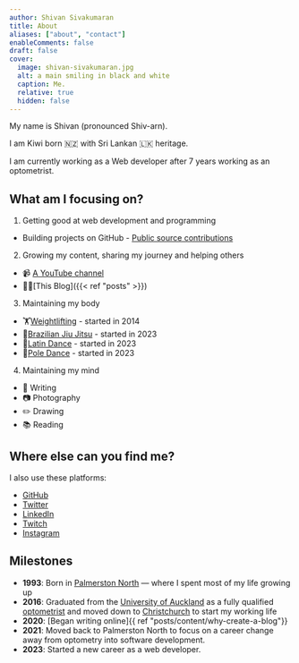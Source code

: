 ```yaml
---
author: Shivan Sivakumaran
title: About
aliases: ["about", "contact"]
enableComments: false
draft: false
cover:
  image: shivan-sivakumaran.jpg
  alt: a main smiling in black and white
  caption: Me.
  relative: true
  hidden: false
---
```


My name is Shivan (pronounced Shiv-arn).

I am Kiwi born 🇳🇿 with Sri Lankan 🇱🇰 heritage.

I am currently working as a Web developer after 7 years working as an optometrist.

## What am I focusing on?

1. Getting good at web development and programming

- Building projects on GitHub - [Public source contributions](https://github.com/shivan-s)

2. Growing my content, sharing my journey and helping others

- 📹 [A YouTube channel](https://youtube.com/c/shivansivakumaran)
- ✍🏾[This Blog]({{< ref "posts" >}})

3. Maintaining my body

- 🏋️[Weightlifting](https://en.wikipedia.org/wiki/Olympic_weightlifting) - started in 2014
- 🥋[Brazilian Jiu Jitsu](https://en.wikipedia.org/wiki/Brazilian_jiu-jitsu) - started in 2023
- 🕺[Latin Dance](https://en.wikipedia.org/wiki/Latin_dance) - started in 2023
- 🕺[Pole Dance](https://en.wikipedia.org/wiki/Pole_dance) - started in 2023

4. Maintaining my mind

- 📓 Writing
- 📷 Photography
- ✏️ Drawing
- 📚 Reading

## Where else can you find me?

I also use these platforms:

- [GitHub](https://github.com/shivan-s)
- [Twitter](https://twitter.com/shivan__s)
- [LinkedIn](https://linkedin.com/shivan-sivakumaran)
- [Twitch](https://twitch.com/shivan__s)
- [Instagram](https://instagram.com/shivan_s)

## Milestones

- **1993**: Born in [Palmerston North](https://en.wikipedia.org/wiki/Palmerston_North) — where I spent most of my life growing up
- **2016**: Graduated from the [University of Auckland](https://www.auckland.ac.nz/en.html) as a fully qualified [optometrist](https://en.wikipedia.org/wiki/Optometry) and moved down to [Christchurch](https://en.wikipedia.org/wiki/Christchurch) to start my working life
- **2020**: [Began writing online]{{ ref "posts/content/why-create-a-blog"}}
- **2021**: Moved back to Palmerston North to focus on a career change away from optometry into software development.
- **2023**: Started a new career as a web developer.
